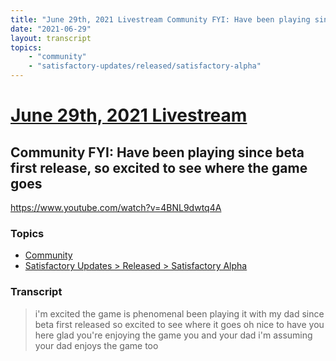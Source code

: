 ```yaml
---
title: "June 29th, 2021 Livestream Community FYI: Have been playing since beta first release, so excited to see where the game goes"
date: "2021-06-29"
layout: transcript
topics:
    - "community"
    - "satisfactory-updates/released/satisfactory-alpha"
---
```

# [June 29th, 2021 Livestream](../2021-06-29.md)
## Community FYI: Have been playing since beta first release, so excited to see where the game goes
https://www.youtube.com/watch?v=4BNL9dwtq4A

### Topics
* [Community](../topics/community.md)
* [Satisfactory Updates > Released > Satisfactory Alpha](../topics/satisfactory-updates/released/satisfactory-alpha.md)

### Transcript

> i'm excited the game is phenomenal been playing it with my dad since beta first released so excited to see where it goes oh nice to have you here glad you're enjoying the game you and your dad i'm assuming your dad enjoys the game too
